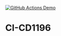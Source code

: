 [![GitHub Actions Demo](https://github.com/mykhailotm/CI-CD1196/actions/workflows/1st_Ci.yml/badge.svg)](https://github.com/mykhailotm/CI-CD1196/actions/workflows/1st_Ci.yml)

# CI-CD1196
